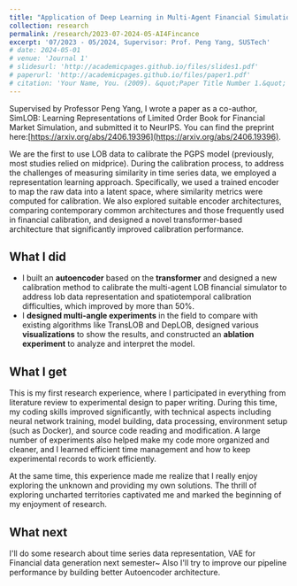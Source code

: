 ```yaml
---
title: "Application of Deep Learning in Multi-Agent Financial Simulation"
collection: research
permalink: /research/2023-07-2024-05-AI4Fincance
excerpt: '07/2023 - 05/2024, Supervisor: Prof. Peng Yang, SUSTech'
# date: 2024-05-01
# venue: 'Journal 1'
# slidesurl: 'http://academicpages.github.io/files/slides1.pdf'
# paperurl: 'http://academicpages.github.io/files/paper1.pdf'
# citation: 'Your Name, You. (2009). &quot;Paper Title Number 1.&quot; <i>Journal 1</i>. 1(1).'
---
```

Supervised by Professor Peng Yang, I wrote a paper as a co-author, SimLOB: Learning Representations of Limited Order Book for Financial Market Simulation, and submitted it to NeurIPS. You can find the preprint here:[https://arxiv.org/abs/2406.19396](https://arxiv.org/abs/2406.19396).

We are the first to use LOB data to calibrate the PGPS model (previously, most studies relied on midprice). During the calibration process, to address the challenges of measuring similarity in time series data, we employed a representation learning approach. Specifically, we used a trained encoder to map the raw data into a latent space, where similarity metrics were computed for calibration. We also explored suitable encoder architectures, comparing contemporary common architectures and those frequently used in financial calibration, and designed a novel transformer-based architecture that significantly improved calibration performance.

## What I did 
- I built an **autoencoder** based on the **transformer** and designed a new calibration method to calibrate the multi-agent LOB financial simulator to address lob data representation and spatiotemporal calibration difficulties, which improved by more than 50%.
- I **designed multi-angle experiments** in the field to compare with existing algorithms like TransLOB and DepLOB, designed various **visualizations** to show the results, and constructed an **ablation experiment** to analyze and interpret the model.

## What I get

This is my first research experience, where I participated in everything from literature review to experimental design to paper writing. During this time, my coding skills improved significantly, with technical aspects including neural network training, model building, data processing, environment setup (such as Docker), and source code reading and modification. A large number of experiments also helped make my code more organized and cleaner, and I learned efficient time management and how to keep experimental records to work efficiently.

At the same time, this experience made me realize that I really enjoy exploring the unknown and providing my own solutions. The thrill of exploring uncharted territories captivated me and marked the beginning of my enjoyment of research.

## What next
I'll do some research about time series data representation, VAE for Financial data generation next semester~ Also I'll try to improve our pipeline performance by building better Autoencoder architecture.